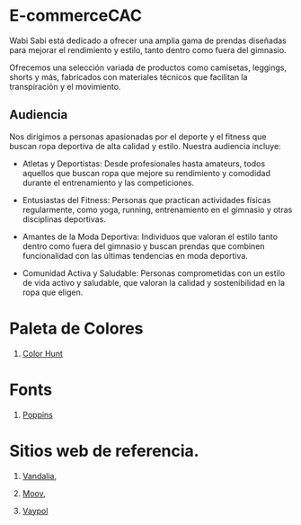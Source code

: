 # E-commerceCAC

Wabi Sabi está dedicado a ofrecer una amplia gama de prendas diseñadas para mejorar el rendimiento y estilo, tanto dentro como fuera del gimnasio.

Ofrecemos una selección variada de productos como camisetas, leggings, shorts y más, fabricados con materiales técnicos que facilitan la transpiración y el movimiento.

## Audiencia

Nos dirigimos a personas apasionadas por el deporte y el fitness que buscan ropa deportiva de alta calidad y estilo. Nuestra audiencia incluye:

* Atletas y Deportistas: Desde profesionales hasta amateurs, todos aquellos que buscan ropa que mejore su rendimiento y comodidad durante el entrenamiento y las competiciones.

* Entusiastas del Fitness: Personas que practican actividades físicas regularmente, como yoga, running, entrenamiento en el gimnasio y otras disciplinas deportivas.

* Amantes de la Moda Deportiva: Individuos que valoran el estilo tanto dentro como fuera del gimnasio y buscan prendas que combinen funcionalidad con las últimas tendencias en moda deportiva.

* Comunidad Activa y Saludable: Personas comprometidas con un estilo de vida activo y saludable, que valoran la calidad y sostenibilidad en la ropa que eligen.

# Paleta de Colores

1. [Color Hunt](https://colorhunt.co/palette/fff2d7ffe0b5f8c794d8ae7e)

# Fonts

1. [Poppins]()

# Sitios web de referencia. 

1. [Vandalia](https://www.vandalia.com.ar/),

2. [Moov](https://www.moov.com.ar/),

3. [Vaypol](https://www.vaypol.com.ar)